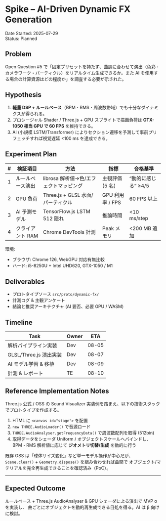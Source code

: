 # Spike – AI-Driven Dynamic FX Generation  
Date Started: 2025-07-29  
Status: Planned  

## Problem  
Open Question #5 で「固定プリセットを持たず、曲調に合わせて演出（色彩・カメラワーク・パーティクル）をリアルタイム生成できるか。また AI を使用する場合の計算資源はどの程度か」を調査する必要が示された。  

## Hypothesis  
1. **軽量 DSP + ルールベース**（BPM・RMS・周波数帯域）でも十分なダイナミクスが得られる。  
2. プロシージャル Shader / Three.js + GPU スプライトで描画負荷は **GTX-1050 相当 GPU で 60 FPS** を維持できる。  
3. AI (小規模 LSTM/Transformer) によりセクション遷移を予測して事前プリフェッチすれば視覚遅延 <100 ms を達成できる。  

## Experiment Plan  
| # | 検証項目 | 方法 | 指標 | 合格基準 |
|---|----------|------|------|-----------|
| 1 | ルールベース演出 | librosa 解析値→色/エフェクトマッピング | 主観評価 (5 名) | “動的に感じる” ≥4/5 |
| 2 | GPU 負荷 | Three.js + GLSL 水面/パーティクル | GPU 利用率 / FPS | 60 FPS 以上 |
| 3 | AI 予測モデル | TensorFlow.js LSTM 512 隠れ | 推論時間 | <10 ms/step |
| 4 | クライアント RAM | Chrome DevTools 計測 | Peak メモリ | <200 MB 追加 |

環境:  
* ブラウザ: Chrome 126, WebGPU 対応有無比較  
* ハード: i5-8250U + Intel UHD620, GTX-1050 / M1  

## Deliverables  
- プロトタイプソース `src/proto/dynamic-fx/`  
- 計測ログ & 主観アンケート  
- 結論と推奨アーキテクチャ (AI 要否、必要 GPU / WASM)  

## Timeline  
| Task | Owner | ETA |
|------|-------|-----|
| 解析パイプライン実装 | Dev | 08-05 |
| GLSL/Three.js 演出実装 | Dev | 08-07 |
| AI モデル学習 & 移植 | Dev | 08-09 |
| 計測 & レポート | TE | 08-10 |

## Reference Implementation Notes
Three.js 公式 / OSS の Sound Visualizer 実装例を踏まえ、以下の技術スタックでプロトタイプを作成する。

1. HTML に `<canvas id="stage">` を配置
2. `new THREE.AudioLoader()` で音源ロード
3. `THREE.AudioAnalyser.getFrequencyData()` で周波数配列を取得 (512bin)
4. 取得データをシェーダ Uniform / オブジェクトスケールへバインドし、
   BPM・RMS 解析値に応じて **ジオメトリ切替/生成** を動的に行う

既存 OSS は「球体サイズ変化」など単一モデル操作が中心だが、
`Scene.clear()` + `Geometry.dispose()` を組み合わせれば曲間で
オブジェクト/マテリアルを完全再生成できることを確認済み（PoC）。

---

## Expected Outcome
ルールベース + Three.js AudioAnalyser & GPU シェーダによる演出で MVP α を実装し、
曲ごとにオブジェクトを動的再生成できる目処を得る。AI は β 向けに検討。